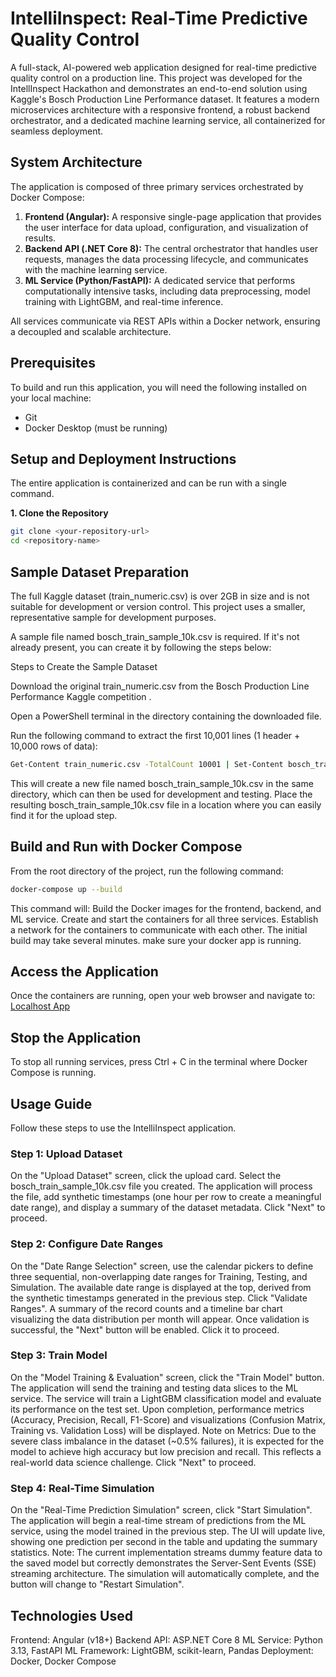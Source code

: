 # IntelliInspect: Real-Time Predictive Quality Control

A full-stack, AI-powered web application designed for real-time predictive quality control on a production line. This project was developed for the IntellInspect Hackathon and demonstrates an end-to-end solution using Kaggle's Bosch Production Line Performance dataset. It features a modern microservices architecture with a responsive frontend, a robust backend orchestrator, and a dedicated machine learning service, all containerized for seamless deployment.

## System Architecture

The application is composed of three primary services orchestrated by Docker Compose:

1.  **Frontend (Angular):** A responsive single-page application that provides the user interface for data upload, configuration, and visualization of results.
2.  **Backend API (.NET Core 8):** The central orchestrator that handles user requests, manages the data processing lifecycle, and communicates with the machine learning service.
3.  **ML Service (Python/FastAPI):** A dedicated service that performs computationally intensive tasks, including data preprocessing, model training with LightGBM, and real-time inference.

All services communicate via REST APIs within a Docker network, ensuring a decoupled and scalable architecture.

## Prerequisites

To build and run this application, you will need the following installed on your local machine:

*   Git
*   Docker Desktop (must be running)

## Setup and Deployment Instructions

The entire application is containerized and can be run with a single command.

**1. Clone the Repository**
```bash
git clone <your-repository-url>
cd <repository-name>
```
## Sample Dataset Preparation

The full Kaggle dataset (train_numeric.csv) is over 2GB in size and is not suitable for development or version control. This project uses a smaller, representative sample for development purposes.

A sample file named bosch_train_sample_10k.csv is required. If it's not already present, you can create it by following the steps below:

Steps to Create the Sample Dataset

Download the original train_numeric.csv from the Bosch Production Line Performance Kaggle competition
.

Open a PowerShell terminal in the directory containing the downloaded file.

Run the following command to extract the first 10,001 lines (1 header + 10,000 rows of data):
```bash
Get-Content train_numeric.csv -TotalCount 10001 | Set-Content bosch_train_sample_10k.csv
```

This will create a new file named bosch_train_sample_10k.csv in the same directory, which can then be used for development and testing.
Place the resulting bosch_train_sample_10k.csv file in a location where you can easily find it for the upload step.
## Build and Run with Docker Compose
From the root directory of the project, run the following command:

```bash
docker-compose up --build
```
This command will:
Build the Docker images for the frontend, backend, and ML service.
Create and start the containers for all three services.
Establish a network for the containers to communicate with each other.
The initial build may take several minutes.
make sure your docker app is running.
## Access the Application
Once the containers are running, open your web browser and navigate to:
[Localhost App](http://localhost:4200)

## Stop the Application
To stop all running services, press Ctrl + C in the terminal where Docker Compose is running.
## Usage Guide
Follow these steps to use the IntelliInspect application.
### Step 1: Upload Dataset
On the "Upload Dataset" screen, click the upload card.
Select the bosch_train_sample_10k.csv file you created.
The application will process the file, add synthetic timestamps (one hour per row to create a meaningful date range), and display a summary of the dataset metadata.
Click "Next" to proceed.
### Step 2: Configure Date Ranges
On the "Date Range Selection" screen, use the calendar pickers to define three sequential, non-overlapping date ranges for Training, Testing, and Simulation.
The available date range is displayed at the top, derived from the synthetic timestamps generated in the previous step.
Click "Validate Ranges". A summary of the record counts and a timeline bar chart visualizing the data distribution per month will appear.
Once validation is successful, the "Next" button will be enabled. Click it to proceed.
### Step 3: Train Model
On the "Model Training & Evaluation" screen, click the "Train Model" button.
The application will send the training and testing data slices to the ML service.
The service will train a LightGBM classification model and evaluate its performance on the test set.
Upon completion, performance metrics (Accuracy, Precision, Recall, F1-Score) and visualizations (Confusion Matrix, Training vs. Validation Loss) will be displayed.
Note on Metrics: Due to the severe class imbalance in the dataset (~0.5% failures), it is expected for the model to achieve high accuracy but low precision and recall. This reflects a real-world data science challenge.
Click "Next" to proceed.
### Step 4: Real-Time Simulation
On the "Real-Time Prediction Simulation" screen, click "Start Simulation".
The application will begin a real-time stream of predictions from the ML service, using the model trained in the previous step.
The UI will update live, showing one prediction per second in the table and updating the summary statistics.
Note: The current implementation streams dummy feature data to the saved model but correctly demonstrates the Server-Sent Events (SSE) streaming architecture.
The simulation will automatically complete, and the button will change to "Restart Simulation".
## Technologies Used
Frontend: Angular (v18+)
Backend API: ASP.NET Core 8
ML Service: Python 3.13, FastAPI
ML Framework: LightGBM, scikit-learn, Pandas
Deployment: Docker, Docker Compose
